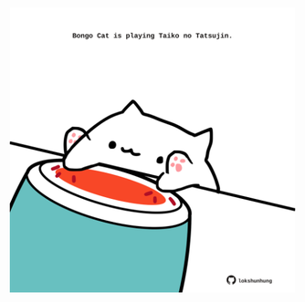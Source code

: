 <!-- built at 30/10/2023, 16:00:47 UTC -->
<p align="center">
  <img width="500" height="500" src="./ReadmeImage.svg">
</p>

